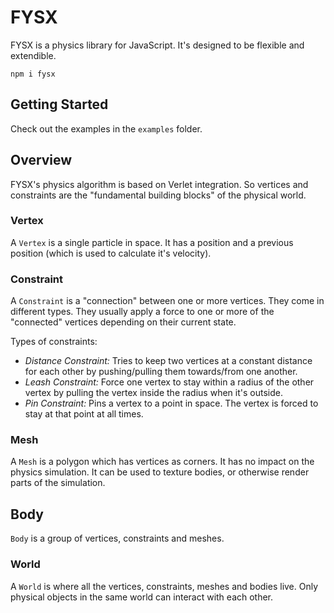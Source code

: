 # FYSX
FYSX is a physics library for JavaScript. It's designed to be flexible and extendible.

```
npm i fysx
```

## Getting Started

Check out the examples in the ``examples`` folder.

## Overview

FYSX's physics algorithm is based on Verlet integration. So vertices and constraints are the "fundamental building blocks" of the physical world.

### Vertex

A ``Vertex`` is a single particle in space. It has a position and a previous position (which is used to calculate it's velocity).

### Constraint

A ``Constraint`` is a "connection" between one or more vertices. They come in different types. They usually apply a force to one or more of the "connected" vertices depending on their current state.

Types of constraints:
* *Distance Constraint:* Tries to keep two vertices at a constant distance for each other by pushing/pulling them towards/from one another.
* *Leash Constraint:* Force one vertex to stay within a radius of the other vertex by pulling the vertex inside the radius when it's outside.
* *Pin Constraint:* Pins a vertex to a point in space. The vertex is forced to stay at that point at all times.

### Mesh

A ``Mesh`` is a polygon which has vertices as corners. It has no impact on the physics simulation. It can be used to texture bodies, or otherwise render parts of the simulation.

## Body

``Body`` is a group of vertices, constraints and meshes.

### World

A ``World`` is where all the vertices, constraints, meshes and bodies live. Only physical objects in the same world can interact with each other.
